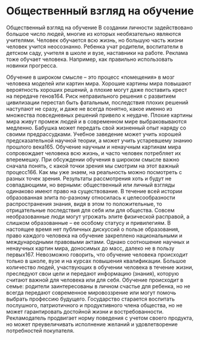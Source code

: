 # Общественный взгляд на обучение

Общественный взгляд на обучение
В создании личности задействовано большое число людей, многие из которых необязательно являются учителями. Человек обучается всю жизнь, но большую часть жизни человек учится неосознанно. Ребенка учат родители, воспитатели в детском саду, учителя в школе и вузе, наставники на работе. Реклама тоже обучает человека. Например, как правильно использовать новинки прогресса.

Обучение в широком смысле – это процесс «помещения» в мозг человека моделей или картин мира. Хорошие картины мира повышают вероятность хороших решений, а плохие могут даже поставить крест на передаче генов164. Риск неправильного решения с развитием цивилизации перестал быть фатальным, последствия плохих решений наступают не сразу, и даже не всегда понятно, какое именно из множества повседневных решений привело к неудаче. Плохие картины мира живут промеж людей и в современном мире выбраковываются медленно. Бабушка может передать свой жизненный опыт наряду со своими предрассудками. Учебное заведение может учить хорошей предсказательной научной теории, а может учить устаревшему знанию прошлого века165. Обучение научным и ненаучным картинам мира сопровождает человека всю жизнь, и часто человек потребляет их вперемешку.
При обсуждении обучения в широком смысле важно сначала понять, с какой точки зрения мы смотрим на этот важный процесс166. Как мы уже знаем, на реальность можно посмотреть с разных точек зрения. Результаты рассмотрения хоть и будут не совпадающими, но верными: общественный или личный взгляды одинаково имеют право на существование.
В течение всей истории образованная элита по-разному относилась к целесообразности распространения знания, видя в этом то положительные, то отрицательные последствия для себя или для общества. Совсем необразованные люди могут угрожать элите физической расправой, а слишком образованные – ее особому статусу и привилегиям.
В настоящее время нет публичных дискуссий о пользе образования, право каждого человека на обучение закреплено национальными и международными правовыми актами. Однако соотношение научных и ненаучных картин мира, доносимых до масс, далеко не в пользу первых167. 
Невозможно говорить, что обучение человека происходит только в школе, вузе и на курсах повышения квалификации. Большое количество людей, участвующих в обучении человека в течение жизни, преследуют свои цели и передают информацию (знания), которую считают важной для человека или для себя. Обучение происходит в семье: родители заинтересованы в личном счастье для ребенка, но не всегда передают современное мировоззрение или могут помочь выбрать профессию будущего. Государство старается воспитать послушного, патриотичного и продуктивного члена общества, но не может гарантировать достойной жизни и востребованности. Рекламодатель продвигает норму поведения с учетом своего продукта, но может преувеличивать исполнение желаний и удовлетворение потребностей покупателя.
